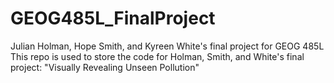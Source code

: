 # GEOG485L_FinalProject
Julian Holman, Hope Smith, and Kyreen White's final project for GEOG 485L
This repo is used to store the code for Holman, Smith, and White's final project: "Visually Revealing Unseen Pollution"
